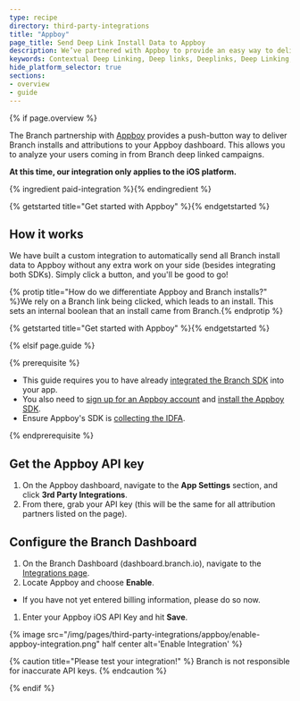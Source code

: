 ```yaml
---
type: recipe
directory: third-party-integrations
title: "Appboy"
page_title: Send Deep Link Install Data to Appboy
description: We’ve partnered with Appboy to provide an easy way to deliver Branch installs and attributions to your Appboy dashboard. Learn how to set it up.
keywords: Contextual Deep Linking, Deep links, Deeplinks, Deep Linking, Deeplinking, Deferred Deep Linking, Deferred Deeplinking, Google App Indexing, Google App Invites, Apple Universal Links, Apple Spotlight Search, Facebook App Links, AppLinks, Deepviews, Deep views, Analytics, Install Data, Appboy
hide_platform_selector: true
sections:
- overview
- guide
---
```


{% if page.overview %}

The Branch partnership with [Appboy](https://www.appboy.com) provides a push-button way to deliver Branch installs and attributions to your Appboy dashboard. This allows you to analyze your users coming in from Branch deep linked campaigns.

**At this time, our integration only applies to the iOS platform.**

{% ingredient paid-integration %}{% endingredient %}

{% getstarted title="Get started with Appboy" %}{% endgetstarted %}

## How it works

We have built a custom integration to automatically send all Branch install data to Appboy without any extra work on your side (besides integrating both SDKs). Simply click a button, and you'll be good to go!

{% protip title="How do we differentiate Appboy and Branch installs?" %}We rely on a Branch link being clicked, which leads to an install. This sets an internal boolean that an install came from Branch.{% endprotip %}

{% getstarted title="Get started with Appboy" %}{% endgetstarted %}

{% elsif page.guide %}

{% prerequisite %}

- This guide requires you to have already [integrated the Branch SDK]({{base.url}}/getting-started/sdk-integration-guide) into your app.
- You also need to [sign up for an Appboy account](https://dashboard.appboy.com/developers/sign_up) and [install the Appboy SDK](https://documentation.appboy.com/).
- Ensure Appboy's SDK is [collecting the IDFA](https://documentation.appboy.com/iOS/#optional-idfa-collection).

{% endprerequisite %}

## Get the Appboy API key

1. On the Appboy dashboard, navigate to the **App Settings** section, and click **3rd Party Integrations**.
1. From there, grab your API key (this will be the same for all attribution partners listed on the page).


## Configure the Branch Dashboard

1. On the Branch Dashboard (dashboard.branch.io), navigate to the [Integrations page](https://dashboard.branch.io/integrations).
1. Locate Appboy and choose **Enable**.
  * If you have not yet entered billing information, please do so now.
1. Enter your Appboy iOS API Key and hit **Save**.

{% image src="/img/pages/third-party-integrations/appboy/enable-appboy-integration.png" half center alt='Enable Integration' %}

{% caution title="Please test your integration!" %}
Branch is not responsible for inaccurate API keys.
{% endcaution %}

{% endif %}